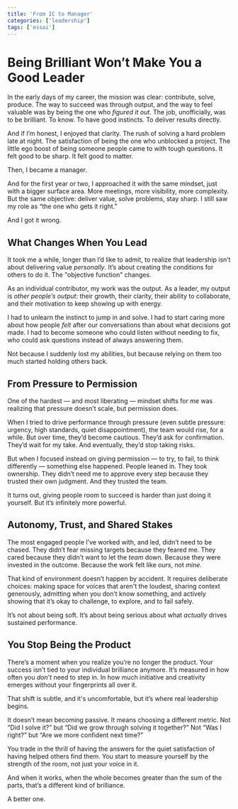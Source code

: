 ```yaml
---
title: 'From IC to Manager'
categories: ['leadership']
tags: ['essai']
---
```


# Being Brilliant Won’t Make You a Good Leader

In the early days of my career, the mission was clear: contribute, solve, produce. The way to succeed was through output, and the way to feel valuable was by being the one who *figured it out*. The job, unofficially, was to be brilliant. To know. To have good instincts. To deliver results directly.

And if I’m honest, I enjoyed that clarity. The rush of solving a hard problem late at night. The satisfaction of being the one who unblocked a project. The little ego boost of being someone people came to with tough questions. It felt good to be sharp. It felt good to matter.

Then, I became a manager.

And for the first year or two, I approached it with the same mindset, just with a bigger surface area. More meetings, more visibility, more complexity. But the same objective: deliver value, solve problems, stay sharp. I still saw my role as “the one who gets it right.”

And I got it wrong.

## What Changes When You Lead

It took me a while, longer than I’d like to admit, to realize that leadership isn’t about delivering value *personally*. It’s about creating the conditions for others to do it. The "objective function" changes.

As an individual contributor, my work was the output. As a leader, my output is *other people’s output*: their growth, their clarity, their ability to collaborate, and their motivation to keep showing up with energy.

I had to unlearn the instinct to jump in and solve. I had to start caring more about how people *felt* after our conversations than about what decisions got made. I had to become someone who could listen without needing to fix, who could ask questions instead of always answering them.

Not because I suddenly lost my abilities, but because relying on them too much started holding others back.

## From Pressure to Permission

One of the hardest — and most liberating — mindset shifts for me was realizing that pressure doesn’t scale, but permission does.

When I tried to drive performance through pressure (even subtle pressure: urgency, high standards, quiet disappointment), the team would rise, for a while. But over time, they’d become cautious. They’d ask for confirmation. They’d wait for my take. And eventually, they’d stop taking risks.

But when I focused instead on giving permission — to try, to fail, to think differently — something else happened. People leaned in. They took ownership. They didn’t need me to approve every step because they trusted their own judgment. And they trusted the team.

It turns out, giving people room to succeed is harder than just doing it yourself. But it’s infinitely more powerful.

## Autonomy, Trust, and Shared Stakes

The most engaged people I’ve worked with, and led, didn’t need to be chased. They didn’t fear missing targets because they feared me. They cared because they didn’t want to let the *team* down. Because they were invested in the outcome. Because the work felt like *ours*, not *mine*.

That kind of environment doesn’t happen by accident. It requires deliberate choices: making space for voices that aren't the loudest, sharing context generously, admitting when you don’t know something, and actively showing that it’s okay to challenge, to explore, and to fail safely.

It’s not about being soft. It’s about being serious about what *actually* drives sustained performance.

## You Stop Being the Product

There’s a moment when you realize you’re no longer the product. Your success isn’t tied to your individual brilliance anymore. It’s measured in how often you *don’t* need to step in. In how much initiative and creativity emerges without your fingerprints all over it.

That shift is subtle, and it's uncomfortable, but it’s where real leadership begins.

It doesn’t mean becoming passive. It means choosing a different metric. Not “Did I solve it?” but “Did we grow through solving it together?” Not “Was I right?” but “Are we more confident next time?”

You trade in the thrill of having the answers for the quiet satisfaction of having helped others find them. You start to measure yourself by the strength of the room, not just your voice in it.

And when it works, when the whole becomes greater than the sum of the parts, that’s a different kind of brilliance.

A better one.
